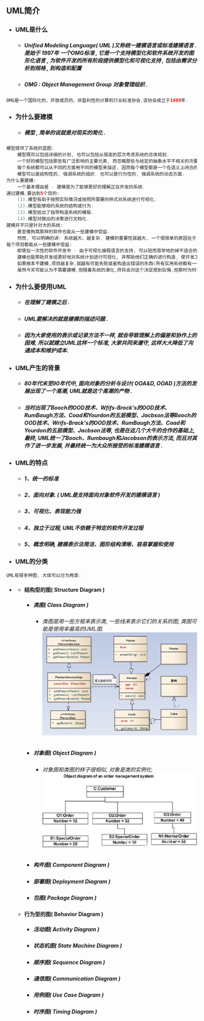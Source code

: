 ## UML简介

* ### UML是什么

  * ##### Unified Modeling Language\( UML \)又称统一建模语言或标准建模语言 .是始于 1997年 一个OMG标准 , 它是一个支持模型化和软件系统开发的图形化语言 , 为软件开发的所有阶段提供模型化和可视化支持 , 包括由需求分析到规格 , 到构造和配置
  * ##### OMG : Object Management Group 对象管理组织 .

```java
OMG是一个国际化的、开放成员的、非盈利性的计算机行业标准协会,该协会成立于1989年.
```

* ### 为什么要建模

  * ##### 模型 , 简单的说就是对现实的简化 .

```java
模型提供了系统的蓝图:
    模型既可以包括详细的计划, 也可以包括从很高的层次考虑系统的总体规划.
    一个好的模型包括那些有广泛影响的主要元素, 而忽略那些与给定的抽象水平不相关的次要元素.
    每个系统都可以从不同的方面用不同的模型来描述, 因而每个模型都是一个在语义上闭合的系统抽象.
    模型可以是结构性的, 强调系统的组织. 也可以是行为性的, 强调系统的动态方面.
为什么要建模:
    一个基本理由是 - 建模是为了能够更好的理解正在开发的系统.
通过建模,要达到5个目的:
    (1).模型有助于按照实际情况或按照所需要的样式对系统进行可视化.
    (2).模型能够规约系统的结构或行为.
    (3).模型给出了指导构造系统的模板.
    (4).模型对做出的决策进行文档化.
建模并不只是针对大的系统:
    甚至像狗窝那样的软件也能从一些建模中受益.
    然而, 可以明确的讲: 系统越大、越复杂, 建模的重要性就越大, 一个很简单的原因在于 - 因为不能完整的理解一个复杂的系统, 所以要对它建模.
每个项目都能从一些建模中受益:
    即使在一次性的软件开发中 - 由于可视化编程语言的支持, 可以轻而易举地扔掉不适合的软件.
    建模也能帮助开发组更好地对系统计划进行可视化, 并帮助他们正确的进行构造, 使开发工作进展的更快.
    如果根本不建模,项目越复杂,就越有可能失败或者构造出错误的东西(所有实用系统都有一个自然趋势: 随着时间的推移边的越来越复杂).
    虽然今天可能认为不需要建模,但随着系统的演化,终将会对这个决定感到后悔,但那时为时已晚.
```

* ### 为什么要使用UML

  * ##### 在理解了建模之后 .
  * ##### UML要解决的就是建模的描述问题 .
  * ##### 因为大家使用的表示或记录方法不一样, 就会导致理解上的偏差和协作上的困难, 所以就建立UML这样一个标准, 大家共同来遵守, 这样大大降低了沟通成本和维护成本.
* ### UML产生的背景

  * ##### 80年代末至90年代中, 面向对象的分析与设计\( OOA&D, OOAD \)方法的发展出现了一个高潮, UML就是这个高潮的产物 .
  * ##### 当时出现了Booch的OOD技术、Wfifs-Brock's的OOD技术、RumBaugh方法、Coad和Yourdon的五层模型、Jacbson法等Booch的OOD技术、Wrifs-Brack's的OOD技术、RumBaugh方法、Coad和Yourdon的五层模型、Jacbson法等, 也是在这几个大牛的合作的基础上, 最终, UML统一了Booch、Rumbaugh和Jacobson的表示方法, 而且对其作了进一步发展, 并最终统一为大众所接受的标准建模语言 .
* ### UML的特点

  * ##### 1、统一的标准
  * ##### 2、面向对象. \( UML是支持面向对象软件开发的建模语言 \)
  * ##### 3、可视化、表现能力强
  * ##### 4、独立于过程, UML不依赖于特定的软件开发过程
  * ##### 5、概念明确, 建模表示法简洁、图形结构清晰、容易掌握和使用
* ### UML的分类

```java
UML有很多种图, 大体可以分为两类:
```

* * #### 结构型的图\( Structure Diagram \)

    * ##### 类图\( Class Diagram \)

      * ###### 类图是用一些方框来表示类, 一些线来表示它们的关系的图, 类图可能是使用率最高的UML图.![](/assets/类图.png)
    * ##### 对象图\( Object Diagram \)

      * ###### 对象图和类图的样子很相似, 对象是类的实例化.![](/assets/对象图.png)
    * ##### 构件图\( Component Diagram \)
    * ##### 部署图\( Deployment Diagram \)
    * ##### 包图\( Package Diagram \)
  * #### 行为型的图\( Behavior Diagram \)

    * ##### 活动图\( Activity Diagram \)
    * ##### 状态机图\( State Machine Diagram \)
    * ##### 顺序图\( Sequence Diagram \)
    * ##### 通信图\( Communication Diagram \)
    * ##### 用例图\( Use Case Diagram \)
    * ##### 时序图\( Timing Diagram \)





